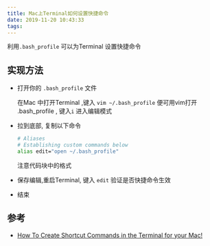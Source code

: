 ```yaml
---
title: Mac上Terminal如何设置快捷命令
date: 2019-11-20 10:43:33
tags:
---
```




利用`.bash_profile` 可以为Terminal 设置快捷命令



## 实现方法

- 打开你的 `.bash_profile` 文件

  在Mac 中打开Terminal ,键入 `vim ~/.bash_profile`  便可用vim打开 .bash_profile , 键入`i` 进入编辑模式

- 拉到底部, 复制以下命令

  ```bash
  # Aliases
  # Establishing custom commands below
  alias edit="open ~/.bash_profile"
  ```

  注意代码块中的格式

- 保存编辑,重启Terminal, 键入 `edit` 验证是否快捷命令生效

- 结束



## 参考

- [How To Create Shortcut Commands in the Terminal for your Mac!](https://codeburst.io/how-to-create-shortcut-commands-in-the-terminal-for-your-mac-9e016e25e4d7)







